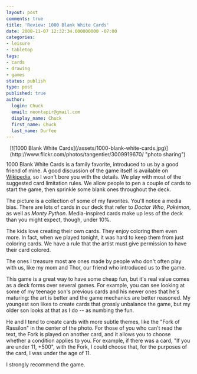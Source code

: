 ```yaml
---
layout: post
comments: true
title: 'Review: 1000 Blank White Cards'
date: 2008-11-07 12:32:34.000000000 -07:00
categories:
- leisure
- tabletop
tags:
- cards
- drawing
- games
status: publish
type: post
published: true
author:
  login: Chuck
  email: neontapir@gmail.com
  display_name: Chuck
  first_name: Chuck
  last_name: Durfee
---
```

<div style="float:right;margin-left:10px;margin-bottom:10px;">[![1000 Blank White Cards](/assets/1000-blank-white-cards.jpg)](http://www.flickr.com/photos/tangentier/3009919670/ "photo sharing")</div>

1000 Blank White Cards is a family favorite, introduced to us by a good friend of mine. A good discussion of the game itself is available on [Wikipedia](http://en.wikipedia.org/wiki/1000_Blank_White_Cards), so I won't bore you with the details. We play with most of the suggested card limitation rules. We allow people to pen a couple of cards to start the game, then sprinkle some blank ones throughout the deck.

The picture is a collection of some of my favorites. You'll notice a media bias. There are lots of cards in our deck that refer to _Doctor Who_, _Pokémon_, as well as _Monty Python_. Media-inspired cards make up less of the deck than you might expect, though, under 10%.

The kids love creating their own cards. They enjoy coloring them even more. In fact, when we played tonight, it was hard to keep them from just coloring cards. We have a rule that the artist must give permission to have their card colored.

The ones I treasure most are ones made by people who don't often play with us, like my mom and Thor, our friend who introduced us to the game.

This game is a great way to have some cheap fun, but it's real value comes as a deck forms over several games. For example, you can see looking at some of my teenage son's previous cards and his newer ones that he's maturing: the art is better and the game mechanics are better reasoned. My youngest son likes to create cards that grossly unbalance the game, but my older son looks at that as I do -- as numbing the fun.

He and I tend to create cards with more subtle themes, like the "Fork of Rassilon" in the center of the photo. For those of you who can't read the text, the Fork is played on another card, and it allows you to choose whether a condition applies to you. For example, if there was a card, "If you are under 11, +500", with the Fork, I could choose that, for the purposes of the card, I was under the age of 11.

I strongly recommend the game.
